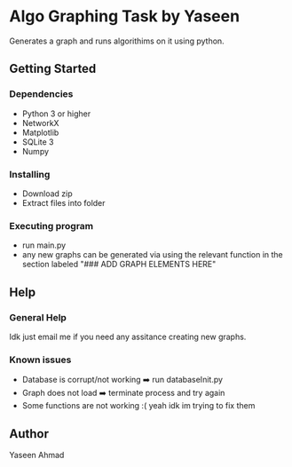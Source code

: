 # Algo Graphing Task by Yaseen

Generates a graph and runs algorithims on it using python.

## Getting Started

### Dependencies

* Python 3 or higher
* NetworkX
* Matplotlib
* SQLite 3
* Numpy

### Installing

* Download zip
* Extract files into folder

### Executing program

* run main.py
* any new graphs can be generated via using the relevant function in the section labeled "### ADD GRAPH ELEMENTS HERE"

## Help

### General Help
Idk just email me if you need any assitance creating new graphs.

### Known issues
* Database is corrupt/not working ➡️ run databaseInit.py
* Graph does not load ➡️ terminate process and try again
* Some functions are not working :( yeah idk im trying to fix them

## Author
Yaseen Ahmad 
